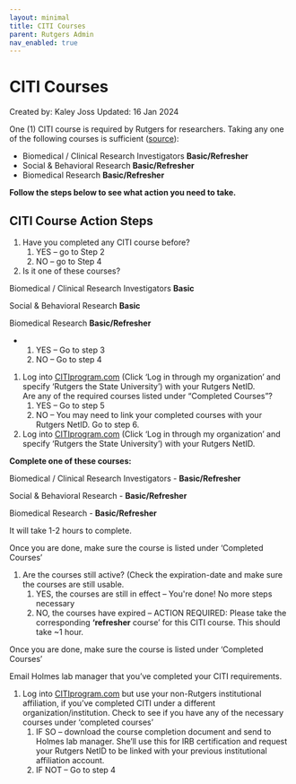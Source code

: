```yaml
---
layout: minimal
title: CITI Courses
parent: Rutgers Admin
nav_enabled: true
---
```


# CITI Courses
Created by: Kaley Joss
Updated: 16 Jan 2024

One (1) CITI course is required by Rutgers for researchers. Taking any one of the following courses is sufficient ([source](https://research.rutgers.edu/researcher-support/research-compliance/research-integrity/collaborative-institutional-training)):

- Biomedical / Clinical Research Investigators **Basic/Refresher**
- Social & Behavioral Research **Basic/Refresher**
- Biomedical Research **Basic/Refresher**

**Follow the steps below to see what action you need to take.**

## CITI Course Action Steps

1. Have you completed any CITI course before?
    1. YES – go to Step 2
    2. NO – go to Step 4
2. Is it one of these courses?

Biomedical / Clinical Research Investigators **Basic**

Social & Behavioral Research **Basic**

Biomedical Research **Basic/Refresher**

- 1. YES – Go to step 3
  2. NO – Go to step 4

1. Log into [CITIprogram.com](https://www.citiprogram.org/index.cfm?pageID=14) (Click ‘Log in through my organization’ and specify ‘Rutgers the State University’) with your Rutgers NetID.  
    Are any of the required courses listed under “Completed Courses”?
    1. YES – Go to step 5
    2. NO – You may need to link your completed courses with your Rutgers NetID. Go to step 6.
2. Log into [CITIprogram.com](https://www.citiprogram.org/index.cfm?pageID=14) (Click ‘Log in through my organization’ and specify ‘Rutgers the State University’) with your Rutgers NetID.

**Complete one of these courses:**

Biomedical / Clinical Research Investigators - **Basic/Refresher**

Social & Behavioral Research - **Basic/Refresher**

Biomedical Research - **Basic/Refresher**

It will take 1-2 hours to complete.

Once you are done, make sure the course is listed under ‘Completed Courses’

1. Are the courses still active? (Check the expiration-date and make sure the courses are still usable.
    1. YES, the courses are still in effect – You're done! No more steps necessary
    2. NO, the courses have expired – ACTION REQUIRED: Please take the corresponding **‘refresher** course’ for this CITI course. This should take ~1 hour.

Once you are done, make sure the course is listed under ‘Completed Courses’

Email Holmes lab manager that you’ve completed your CITI requirements.

1. Log into [CITIprogram.com](https://www.citiprogram.org/index.cfm?pageID=14) but use your non-Rutgers institutional affiliation, if you’ve completed CITI under a different organization/institution. Check to see if you have any of the necessary courses under ‘completed courses’
    1. IF SO – download the course completion document and send to Holmes lab manager. She’ll use this for IRB certification and request your Rutgers NetID to be linked with your previous institutional affiliation account.
    2. IF NOT – Go to step 4

